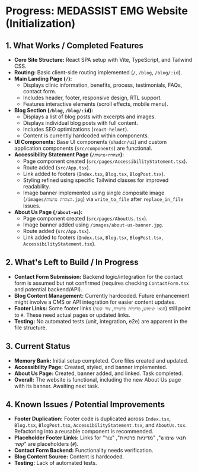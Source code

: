 # Progress: MEDASSIST EMG Website (Initialization)

## 1. What Works / Completed Features
*   **Core Site Structure:** React SPA setup with Vite, TypeScript, and Tailwind CSS.
*   **Routing:** Basic client-side routing implemented (`/`, `/blog`, `/blog/:id`).
*   **Main Landing Page (`/`):**
    *   Displays clinic information, benefits, process, testimonials, FAQs, contact form.
    *   Includes header, footer, responsive design, RTL support.
    *   Features interactive elements (scroll effects, mobile menu).
*   **Blog Section (`/blog`, `/blog/:id`):**
    *   Displays a list of blog posts with excerpts and images.
    *   Displays individual blog posts with full content.
    *   Includes SEO optimizations (`react-helmet`).
    *   Content is currently hardcoded within components.
*   **UI Components:** Base UI components (`shadcn/ui`) and custom application components (`src/components`) are functional.
*   **Accessibility Statement Page (`/הצהרת-נגישות`):**
    *   Page component created (`src/pages/AccessibilityStatement.tsx`).
    *   Route added (`src/App.tsx`).
    *   Link added to footers (`Index.tsx`, `Blog.tsx`, `BlogPost.tsx`).
    *   Styling refined using specific Tailwind classes for improved readability.
    *   Image banner implemented using single composite image (`/images/הצהרת נגישות.jpg`) via `write_to_file` after `replace_in_file` issues.
*   **About Us Page (`/about-us`):**
    *   Page component created (`src/pages/AboutUs.tsx`).
    *   Image banner added using `/images/about-us-banner.jpg`.
    *   Route added (`src/App.tsx`).
    *   Link added to footers (`Index.tsx`, `Blog.tsx`, `BlogPost.tsx`, `AccessibilityStatement.tsx`).

## 2. What's Left to Build / In Progress
*   **Contact Form Submission:** Backend logic/integration for the contact form is assumed but not confirmed (requires checking `ContactForm.tsx` and potential backend/API).
*   **Blog Content Management:** Currently hardcoded. Future enhancement might involve a CMS or API integration for easier content updates.
*   **Footer Links:** Some footer links (`תנאי שימוש`, `מדיניות פרטיות`, `צור קשר`) still point to `#`. These need actual pages or updated links.
*   **Testing:** No automated tests (unit, integration, e2e) are apparent in the file structure.

## 3. Current Status
*   **Memory Bank:** Initial setup completed. Core files created and updated.
*   **Accessibility Page:** Created, styled, and banner implemented.
*   **About Us Page:** Created, banner added, and linked. Task completed.
*   **Overall:** The website is functional, including the new About Us page with its banner. Awaiting next task.

## 4. Known Issues / Potential Improvements
*   **Footer Duplication:** Footer code is duplicated across `Index.tsx`, `Blog.tsx`, `BlogPost.tsx`, `AccessibilityStatement.tsx`, and `AboutUs.tsx`. Refactoring into a reusable component is recommended.
*   **Placeholder Footer Links:** Links for "תנאי שימוש", "מדיניות פרטיות", "צור קשר" are placeholders (`#`).
*   **Contact Form Backend:** Functionality needs verification.
*   **Blog Content Source:** Content is hardcoded.
*   **Testing:** Lack of automated tests.
